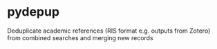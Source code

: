# pydepup
Deduplicate academic references (RIS format e.g. outputs from Zotero) from combined searches and merging new records
